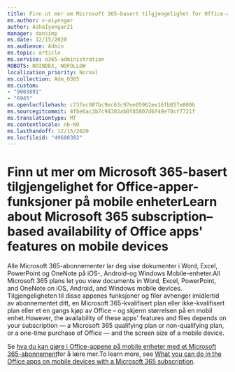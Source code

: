 ```yaml
---
title: Finn ut mer om Microsoft 365-basert tilgjengelighet for Office-apper-funksjoner på mobile enheter
ms.author: v-aiyengar
author: AshaIyengar21
manager: dansimp
ms.date: 12/15/2020
ms.audience: Admin
ms.topic: article
ms.service: o365-administration
ROBOTS: NOINDEX, NOFOLLOW
localization_priority: Normal
ms.collection: Adm_O365
ms.custom:
- "9003891"
- "6945"
ms.openlocfilehash: c73fec987bc9ec63c97ee05962ee16fb857e809b
ms.sourcegitcommit: 4fbe6ac3b7c94303ab0f85807d6f49e70cf7721f
ms.translationtype: MT
ms.contentlocale: nb-NO
ms.lasthandoff: 12/15/2020
ms.locfileid: "49680382"
---
```

# <a name="learn-about-microsoft-365-subscriptionbased-availability-of-office-apps-features-on-mobile-devices"></a><span data-ttu-id="8168a-102">Finn ut mer om Microsoft 365-basert tilgjengelighet for Office-apper-funksjoner på mobile enheter</span><span class="sxs-lookup"><span data-stu-id="8168a-102">Learn about Microsoft 365 subscription–based availability of Office apps' features on mobile devices</span></span>

<span data-ttu-id="8168a-103">Alle Microsoft 365-abonnementer lar deg vise dokumenter i Word, Excel, PowerPoint og OneNote på iOS-, Android-og Windows Mobile-enheter.</span><span class="sxs-lookup"><span data-stu-id="8168a-103">All Microsoft 365 plans let you view documents in Word, Excel, PowerPoint, and OneNote on iOS, Android, and Windows mobile devices.</span></span> <span data-ttu-id="8168a-104">Tilgjengeligheten til disse appenes funksjoner og filer avhenger imidlertid av abonnementet ditt, en Microsoft 365-kvalifisert plan eller ikke-kvalifisert plan eller et en gangs kjøp av Office – og skjerm størrelsen på en mobil enhet.</span><span class="sxs-lookup"><span data-stu-id="8168a-104">However, the availability of these apps' features and files depends on your subscription — a Microsoft 365 qualifying plan or non-qualifying plan, or a one-time purchase of Office — and the screen size of a mobile device.</span></span>

<span data-ttu-id="8168a-105">Se [hva du kan gjøre i Office-appene på mobile enheter med et Microsoft 365-abonnement](https://go.microsoft.com/fwlink/?linkid=2135575)for å lære mer.</span><span class="sxs-lookup"><span data-stu-id="8168a-105">To learn more, see [What you can do in the Office apps on mobile devices with a Microsoft 365 subscription](https://go.microsoft.com/fwlink/?linkid=2135575).</span></span> 